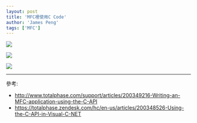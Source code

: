 ```yaml
---
layout: post
title: 'MFC裡使用C Code'
author: 'James Peng'
tags: ['MFC']
---
```



![](http://i.imgur.com/epXbXd9.png)

![](http://i.imgur.com/vxPAl62.png)

![](http://i.imgur.com/2Y1ReWq.png)


------------

參考:
* http://www.totalphase.com/support/articles/200349216-Writing-an-MFC-application-using-the-C-API
* https://totalphase.zendesk.com/hc/en-us/articles/200348526-Using-the-C-API-in-Visual-C-NET